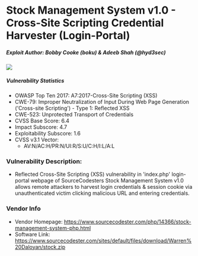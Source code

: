 # Stock Management System v1.0 - Cross-Site Scripting Credential Harvester (Login-Portal)
##### Exploit Author: Bobby Cooke (boku) & Adeeb Shah (@hyd3sec)
![](credHarvesterProof.png)
##### Vulnerability Statistics
+ OWASP Top Ten 2017: A7:2017-Cross-Site Scripting (XSS)
+ CWE-79: Improper Neutralization of Input During Web Page Generation ('Cross-site Scripting') - Type 1: Reflected XSS 
+ CWE-523: Unprotected Transport of Credentials
+ CVSS Base Score: 6.4 
+ Impact Subscore: 4.7 
+ Exploitability Subscore: 1.6
+ CVSS v3.1 Vector: 
  - AV:N/AC:H/PR:N/UI:R/S:U/C:H/I:L/A:L
### Vulnerability Description:
+ Reflected Cross-Site Scripting (XSS) vulnerability in 'index.php' login-portal webpage of SourceCodesters Stock Management System v1.0 allows remote attackers to harvest login credentials & session cookie via unauthenticated victim clicking malicious URL and entering credentials.
### Vendor Info
+ Vendor Homepage: https://www.sourcecodester.com/php/14366/stock-management-system-php.html
+ Software Link: https://www.sourcecodester.com/sites/default/files/download/Warren%20Daloyan/stock.zip
